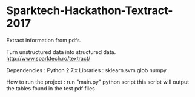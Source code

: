# Sparktech-Hackathon-Textract-2017
Extract information from pdfs. 

Turn unstructured data into structured data. http://www.sparktech.ro/textract/

Dependencies : 
	Python 2.7.x
		Libraries :
		sklearn.svm
		glob
		numpy

How to run the project : 
	run "main.py" python script
	this script will output the tables found in the test pdf files

